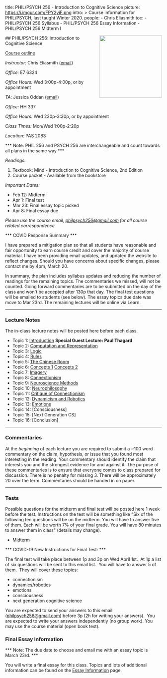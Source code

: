 title: PHIL/PSYCH 256 - Introduction to Cognitive Science
picture: https://i.imgur.com/FPY2yiF.png
intro: >
    Course information for PHIL/PSYCH, last taught Winter 2020.
people:
    - Chris Eliasmith
toc:
    - PHIL/PSYCH 256 Syllabus
    - PHIL/PSYCH 256 Essay Information
    - PHIL/PSYCH 256 Midterm I

<img style="float: right;" width=200 src="https://i.imgur.com/yXVgMlf.png">
##  PHIL/PSYCH 256: Introduction to Cognitive Science

[Course outline](phil-256/philpsych-256-syllabus.html)

_Instructor:_ Chris Eliasmith ([email](mailto:philpsych256@gmail.com))

_Office:_ E7 6324

_Office Hours:_ Wed 3:00p-4:00p, or by appointment

_TA_: Jessica Oddan ([email](joddan@uwaterloo.ca))

_Office:_ HH 337

_Office Hours:_ Wed 230p-3:30p, or by appointment

_Class Times:_ Mon/Wed 1:00p-2:20p

_Location:_ PAS 2083

*** Note: PHIL 256 and PSYCH 256 are interchangeable and count towards all plans in the same way ***

*Readings:*

1. Textbook: Mind - Introduction to Cognitive Science, 2nd Edition
1. Course packet - Available from the bookstore

_Important Dates:_ 

 * Feb 12: Midterm
 * Apr 1: Final test
 * Mar 23: Final essay topic picked
 * Apr 8: Final essay due

*Please use the course email, [philpsych256@gmail.com](mailto:philpsych256@gmail.com) for all course related correspondence.*

*** COVID Response Summary ***

I have prepared a mitigation plan so that all students have reasonable and fair opportunity to earn course credit and cover the majority of course material. I have been providing email updates, and updated the website to reflect changes. Should you have concerns about specific changes, please contact me by 4pm, March 20. 

In summary, the plan includes syllabus updates and reducing the number of readings for the remaining topics. The commentaries we missed, will not be counted. Going forward commentaries are to be submitted on the day of the class and won't be accepted after 130p that day. The final test questions will be emailed to students (see below). The essay topics due date was move to Mar 23rd.  The remaining lectures will be online via Learn.

* * *

### Lecture Notes

The in-class lecture notes will be posted here before each class.

 * Topic 1: [Introduction](https://drive.google.com/open?id=1FwNOH2QbICySel0BjI_eeF8_PVuTNgAQ) **Special Guest Lecture: Paul Thagard**
 * Topic 2: [Computation and Representation](https://drive.google.com/open?id=1l9quGHuBjDS71RVwdnowpTiW5_UvF9IX)
 * Topic 3: [Logic](https://drive.google.com/open?id=1KC_OMW88kNWk3CUjAou0Hizqdml5oI_6)
 * Topic 4: [Rules](https://drive.google.com/file/d/1FHOUT3cXq0NPcBijaFQQ_G5oHCuuFR9a/view?usp=sharing)
 * Topic 5: [The Chinese Room](https://drive.google.com/file/d/1SEmlwF6zoB4FZXvrFA215nkDD2fpQgW2/view?usp=sharing)
 * Topic 6: [Concepts 1](https://drive.google.com/file/d/1GoL3xTNnJwqZ1lpUcpTp20TS0GGAgpQx/view?usp=sharing) [Concepts 2](https://drive.google.com/open?id=1dkM7tQXQUbrF_hd9m95fn_TnQgK2wmzX)
 * Topic 7: [Imagery](https://drive.google.com/open?id=1zWdfNIej6xoRVw3dQooNAVAnPxHi-WM6)
 * Topic 8: [Connectionism](https://drive.google.com/open?id=19Cp3gEKUh595saa34t43RqDXJchc5vgF)
 * Topic 9: [Neuroscience Methods](https://drive.google.com/open?id=1W80GktA1L9mMBAX122iSd6bj67byDfSZ)
 * Topic 10: [Neurophilosophy](https://drive.google.com/open?id=1-NhOgaLy9fBa0jc2qtKoE7G_Uy7EayG5)
 * Topic 11: [Critique of Connectionism](https://drive.google.com/open?id=1uvZ5MExG9MjPoyW8XdD8dEOewcqPfZF8)
 * Topic 12: [Dynamicism and Robotics](https://drive.google.com/open?id=11C9W9XhWQ3Kail4sfiMM58Y0qmQ45pfP)
 * Topic 13: [Emotions](https://drive.google.com/open?id=1WBAEHmRCGHYNLrvA0lyIdwD9YEm5yDAJ)
 * Topic 14: [Consciousness]
 * Topic 15: [Next Generation CS]
 * Topic 16: [Conclusion]

* * *

### Commentaries

At the _beginning_ of each lecture you are required to submit a ~100 word commentary on the claim, hypothesis, or issue that you found most interesting in the reading. Your commentary should identify the claim that interests you and the strongest evidence for and against it. The purpose of these commentaries is to ensure that everyone comes to class prepared for discussion. There is no penalty for missing 3. There will be approximately 20 over the term. Commentaries should be handed in on paper.

* * * 

### Tests

Possible questions for the midterm and final test will be posted here 1 week before the test.  Instructions on the test will be something like "Six of the following ten questions will be on the midterm. You will have to answer five of them. Each will be worth 7% of your final grade. You will have 80 minutes to answer them in class" (details may change).

- [Midterm](phil-256/philpsych-256-midterm-i.html)

*** COVID-19 New Instructions for Final Test: ***

The final test will take place between 1p and 3p on Wed April 1st.  At 1p a list of six questions will be sent to this email list.  You will have to answer 5 of them.  They will cover these topics:

* connectionism
* dynamics/robotics
* emotions
* consciousness
* next generation cognitive science

You are expected to send your answers to this email (philpsych256@gmail.com) before 3p (2h for writing your answers).  You are expected to write your answers independently (no group work). You may use the course material (open book test). 

### Final Essay Information

*** Note: The due date to choose and email me with an essay topic is March 23rd. ***

You will write a final essay for this class. Topics and lots of additional information can be found on the [Essay Information](phil-256/philpsych-256-essay-information.html) page.



